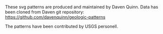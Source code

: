 These svg patterns are produced and maintained by Daven Quinn.  Data has been cloned from Daven git repository: https://github.com/davenquinn/geologic-patterns

The patterns have been contributed by USGS personell.

